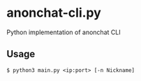 # anonchat-cli.py
Python implementation of anonchat CLI

## Usage
```
$ python3 main.py <ip:port> [-n Nickname]
```
